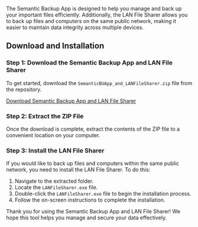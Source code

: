 
The Semantic Backup App is designed to help you manage and back up your important files efficiently. Additionally, the LAN File Sharer allows you to back up files and computers on the same public network, making it easier to maintain data integrity across multiple devices.

## Download and Installation

### Step 1: Download the Semantic Backup App and LAN File Sharer

To get started, download the `SemanticBUApp_and_LANFileSharer.zip` file from the repository.

[Download Semantic Backup App and LAN File Sharer](https://github.com/sellon25/SematicBackUp/raw/main/SemanticBUApp_and_LANFileSharer.zip)

### Step 2: Extract the ZIP File

Once the download is complete, extract the contents of the ZIP file to a convenient location on your computer.

### Step 3: Install the LAN File Sharer

If you would like to back up files and computers within the same public network, you need to install the LAN File Sharer. To do this:

1. Navigate to the extracted folder.
2. Locate the `LANFileSharer.exe` file.
3. Double-click the `LANFileSharer.exe` file to begin the installation process.
4. Follow the on-screen instructions to complete the installation.


Thank you for using the Semantic Backup App and LAN File Sharer! We hope this tool helps you manage and secure your data effectively.
